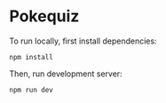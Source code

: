 # Pokequiz

To run locally, first install dependencies:

```shell
npm install
```

Then, run development server:

```shell
npm run dev
```
